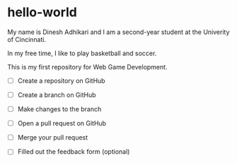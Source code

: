 # hello-world

My name is Dinesh Adhikari and I am a second-year student at the Univerity of Cincinnati.

In my free time, I like to play basketball and soccer.

This is my first repository for Web Game Development.

- [ ] Create a repository on GitHub
- [ ] Create a branch on GitHub
- [ ] Make changes to the branch
- [ ] Open a pull request on GitHub
- [ ] Merge your pull request
- [ ] Filled out the feedback form (optional)

